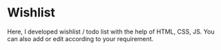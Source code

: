 # Wishlist
Here, I developed wishlist / todo list with the  help of HTML, CSS, JS. You can also add or edit according to your requirement.
